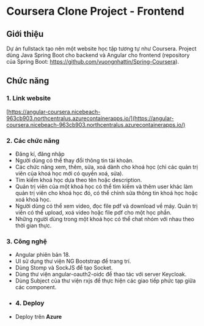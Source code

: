 # Coursera Clone Project - Frontend
## Giới thiệu 
Dự án fullstack tạo nên một website học tập tương tự như Coursera. Project dùng Java Spring Boot cho backend và Angular cho frontend (repository của Spring Boot: https://github.com/vuongnhattin/Spring-Coursera). 
## Chức năng
### 1. Link website
[https://angular-coursera.nicebeach-963cb903.northcentralus.azurecontainerapps.io/](https://angular-coursera.nicebeach-963cb903.northcentralus.azurecontainerapps.io/)
### 2. Các chức năng
- Đăng kí, đăng nhập
- Người dùng có thể thay đổi thông tin tài khoản.
- Các chức năng xem, thêm, sửa, xoá dành cho khoá học (chỉ các quản trị viên của khoá học mới có quyền xoá, sửa).
- Tìm kiếm khoá học dựa theo tên hoặc description.
- Quản trị viên của một khoá học có thể tìm kiếm và thêm user khác làm quản trị viên cho khoá học đó, có thể chỉnh sửa thông tin khoá học hoặc xoá khoá học.
- Người dùng có thể xem video, đọc file pdf và download về máy. Quản trị viên có thể upload, xoá video hoặc file pdf cho một học phần.
- Những người dùng trong một khoá học có thể chat nhóm với nhau theo thời gian thực.
### 3. Công nghệ
- Angular phiên bản 18.
- UI sử dụng thư viện NG Bootstrap để trang trí.
- Dùng Stomp và SockJS để tạo Socket.
- Dùng thư viện angular-oauth2-oidc để thao tác với server Keycloak.
- Dùng Subject của thư viện rxjs để thực hiện các giao tiếp phức tạp giữa các component.
- ### 4. Deploy
- Deploy trên **Azure**
